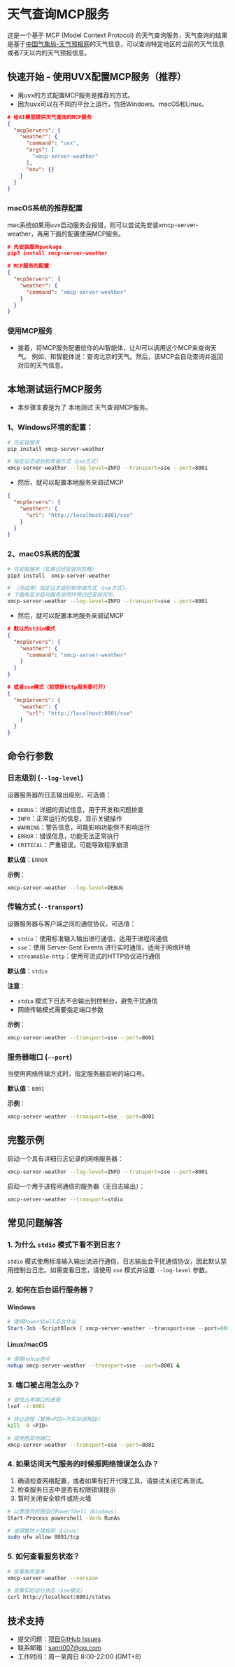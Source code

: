 # 天气查询MCP服务

这是一个基于 MCP (Model Context Protocol) 的天气查询服务，天气查询的结果是基于[中国气象局-天气预报网](http://weather.cma.cn)的天气信息，可以查询特定地区的当前的天气信息或者7天以内的天气预报信息。


## 快速开始 - 使用UVX配置MCP服务（推荐）
* 用uvx的方式配置MCP服务是推荐的方式。
* 因为uvx可以在不同的平台上运行，包括Windows、macOS和Linux。
```json
# 给AI模型提供天气查询的MCP服务
{
  "mcpServers": {
    "weather": {
      "command": "uvx",
      "args": [
        "xmcp-server-weather"
      ],
      "env": {}
    }
  }
}
```
### macOS系统的推荐配置
mac系统如果用uvx启动服务会报错，则可以尝试先安装xmcp-server-weather，再用下面的配置使用MCP服务。
```json
# 先安装服务package
pip3 install xmcp-server-weather

# MCP服务的配置
{
  "mcpServers": {
    "weather": {
      "command": "xmcp-server-weather"
    }
  }
}
```
### 使用MCP服务
* 接着，将MCP服务配置给你的AI智能体，让AI可以调用这个MCP来查询天气。
例如，和智能体说：查询北京的天气。然后，该MCP会自动查询并返回对应的天气信息。

## 本地测试运行MCP服务
* 本步骤主要是为了 本地测试 天气查询MCP服务。
### 1、Windows环境的配置：
```bash
# 先安装服务
pip install xmcp-server-weather

# 指定日志级别和传输方式（sse方式）
xmcp-server-weather --log-level=INFO --transport=sse --port=8001
```
* 然后，就可以配置本地服务来调试MCP
```json
{
  "mcpServers": {
    "weather": {
      "url": "http://localhost:8001/sse"
    }
  }
}
```
### 2、macOS系统的配置
```bash
# 先安装服务（如果已经安装则忽略）
pip3 install  xmcp-server-weather

# （测试用）指定日志级别和传输方式（sse方式）。
# 下面有显示启动服务说明环境已经安装完毕。
xmcp-server-weather --log-level=INFO --transport=sse --port=8001
```
* 然后，就可以配置本地服务来调试MCP
```json
# 默认的stdio模式
{
  "mcpServers": {
    "weather": {
      "command": "xmcp-server-weather"
    }
  }
}

# 或者sse模式（前提是http服务要打开）
{
  "mcpServers": {
    "weather": {
      "url": "http://localhost:8001/sse"
    }
  }
}
```

## 命令行参数

### 日志级别 (`--log-level`)
设置服务器的日志输出级别，可选值：
- `DEBUG`：详细的调试信息，用于开发和问题排查
- `INFO`：正常运行的信息，显示关键操作
- `WARNING`：警告信息，可能影响功能但不影响运行
- `ERROR`：错误信息，功能无法正常执行
- `CRITICAL`：严重错误，可能导致程序崩溃

**默认值**：`ERROR`

**示例**：
```bash
xmcp-server-weather --log-level=DEBUG
```

### 传输方式 (`--transport`)
设置服务器与客户端之间的通信协议，可选值：
- `stdio`：使用标准输入输出进行通信，适用于进程间通信
- `sse`：使用 Server-Sent Events 进行实时通信，适用于网络环境
- `streamable-http`：使用可流式的HTTP协议进行通信

**默认值**：`stdio`

**注意**：
- `stdio` 模式下日志不会输出到控制台，避免干扰通信
- 网络传输模式需要指定端口参数

**示例**：
```bash
xmcp-server-weather --transport=sse --port=8001
```

### 服务器端口 (`--port`)
当使用网络传输方式时，指定服务器监听的端口号。

**默认值**：`8001`

**示例**：
```bash
xmcp-server-weather --transport=sse --port=8001
```

## 完整示例

启动一个具有详细日志记录的网络服务器：
```bash
xmcp-server-weather --log-level=INFO --transport=sse --port=8001
```

启动一个用于进程间通信的服务器（无日志输出）：
```bash
xmcp-server-weather --transport=stdio
```


## 常见问题解答

### 1. 为什么 `stdio` 模式下看不到日志？
`stdio` 模式使用标准输入输出流进行通信，日志输出会干扰通信协议，因此默认禁用控制台日志。如需查看日志，请使用 `sse` 模式并设置 `--log-level` 参数。


### 2. 如何在后台运行服务器？

#### Windows
```powershell
# 使用PowerShell后台作业
Start-Job -ScriptBlock { xmcp-server-weather --transport=sse --port=8001 }
```

#### Linux/macOS
```bash
# 使用nohup命令
nohup xmcp-server-weather --transport=sse --port=8001 &
```

### 3. 端口被占用怎么办？
```bash
# 查找占用端口的进程
lsof -i:8001

# 终止进程（替换<PID>为实际进程ID）
kill -9 <PID>

# 或使用其他端口
xmcp-server-weather --transport=sse --port=8081
```

### 4. 如果访问天气服务的时候报网络错误怎么办？
1. 确请检查网络配置，或者如果有打开代理工具，请尝试关闭它再测试。
2. 检查服务日志中是否有权限错误提示
3. 暂时关闭安全软件或防火墙

```bash
# 以管理员权限运行PowerShell（Windows）
Start-Process powershell -Verb RunAs

# 或调整防火墙规则（Linux）
sudo ufw allow 8001/tcp
```
### 5. 如何查看服务状态？
```bash
# 查看服务版本
xmcp-server-weather --version

# 查看实时运行状态（sse模式）
curl http://localhost:8001/status
```

## 技术支持
- 提交问题：[项目GitHub Issues](https://github.com/xmcp-server-weather/issues)
- 联系邮箱：samt007@qq.com
- 工作时间：周一至周日 8:00-22:00 (GMT+8)
